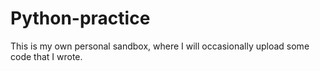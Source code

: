 # Python-practice
This is my own personal sandbox, where I will occasionally upload some code that I wrote.
